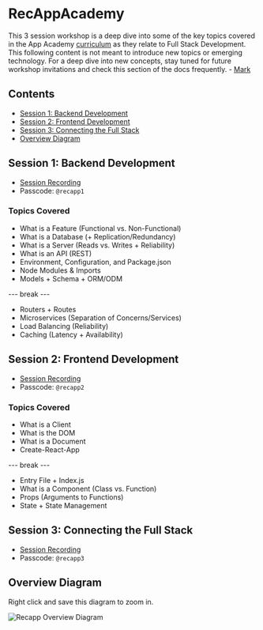 # RecAppAcademy <!-- omit in toc -->

This 3 session workshop is a deep dive into some of the key topics covered in the App Academy [curriculum](open.appacademy.io) as they relate to Full Stack Development. This following content is not meant to introduce new topics or emerging technology. For a deep dive into new concepts, stay tuned for future workshop invitations and check this section of the docs frequently. - [Mark](https://markvincent.dev)

## Contents <!-- omit in toc -->

- [Session 1: Backend Development](#session-1-backend-development)
- [Session 2: Frontend Development](#session-2-frontend-development)
- [Session 3: Connecting the Full Stack](#session-3-connecting-the-full-stack)
- [Overview Diagram](#overview-diagram)

## Session 1: Backend Development

- [Session Recording](https://us02web.zoom.us/rec/share/sTmu_I1VlaGT4fcxcQzU2Abygt3XdjOWMKGQ1Uayp-Hq2I3MnVcUKWzU9jnUxBeW.CsSaNmu9zB7QXpMk) 
- Passcode: `@recapp1`

### Topics Covered
- What is a Feature (Functional vs. Non-Functional)
- What is a Database (+ Replication/Redundancy)
- What is a Server (Reads vs. Writes + Reliability)
- What is an API (REST)
- Environment, Configuration, and Package.json
- Node Modules & Imports
- Models + Schema + ORM/ODM
>
--- break ---
>
- Routers + Routes
- Microservices (Separation of Concerns/Services) 
- Load Balancing (Reliability)
- Caching (Latency + Availability)


## Session 2: Frontend Development

- [Session Recording](https://us02web.zoom.us/rec/share/XSai0xCBYZPBXXJcyAh3xrxqR6lzuEW_MafDcoCTlTTQhQ4IC4O75l1Dci79yFp8.pmkg3SGVj2GqnLTm) 
- Passcode: `@recapp2`

### Topics Covered
- What is a Client
- What is the DOM
- What is a Document
- Create-React-App
> 
--- break ---
>
- Entry File + Index.js
- What is a Component (Class vs. Function)
- Props (Arguments to Functions)
- State + State Management


## Session 3: Connecting the Full Stack

- [Session Recording](https://us02web.zoom.us/rec/share/gZOeUQzTkSW7_DpTQBCdJQkg98V-OtwpBWfaVVUmdRQpAyBa2po6yO9tEdFdwt2a.BuXwRzT6iTpaxG7p) 
- Passcode: `@recapp3`

## Overview Diagram

Right click and save this diagram to zoom in. 

![Recapp Overview Diagram](/images/recapp.png)